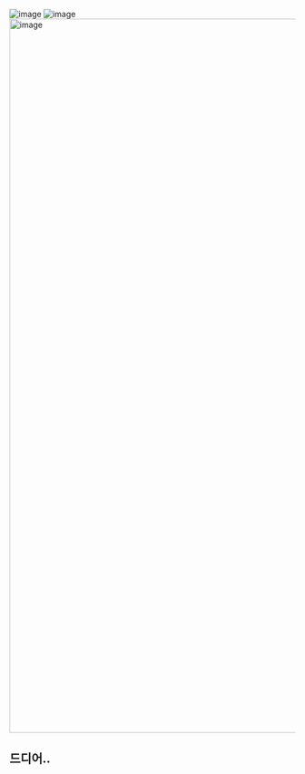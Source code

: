 ![image](https://github.com/sejongsmarcle/2024_Spring_Kaggle_Study/assets/128113698/d8386e4a-87ac-4580-b65f-662c0983e7e4)
![image](https://github.com/sejongsmarcle/2024_Spring_Kaggle_Study/assets/128113698/14c0789b-073a-42ff-bc4e-ce0c2baae7ab)
<img width="1259" alt="image" src="https://github.com/sejongsmarcle/2024_Spring_Kaggle_Study/assets/128113698/ebdf9818-cb54-49f8-8dea-94e33af32339">
## 드디어..
